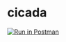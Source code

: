 # cicada

[![Run in Postman](https://run.pstmn.io/button.svg)](https://app.getpostman.com/run-collection/12247743-27e182e5-ad14-48c3-837d-76c218025e60?action=collection%2Ffork&collection-url=entityId%3D12247743-27e182e5-ad14-48c3-837d-76c218025e60%26entityType%3Dcollection%26workspaceId%3D56662d8a-e7d7-44bb-ba04-11dc69f456a8)
